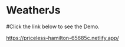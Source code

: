 # WeatherJs

#Click the link below to see the Demo.

https://priceless-hamilton-65685c.netlify.app/
